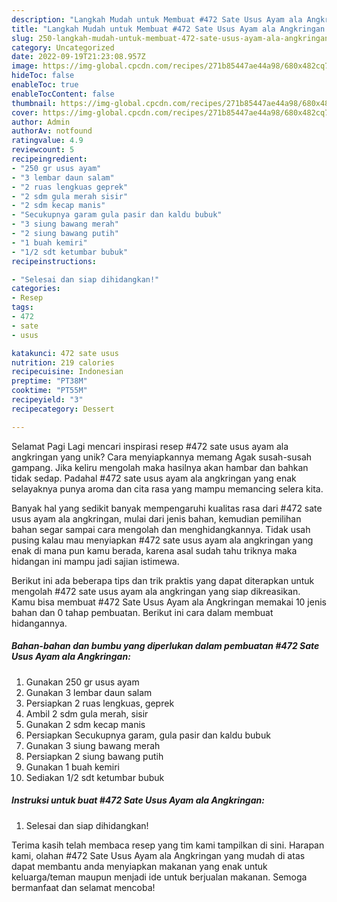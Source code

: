 ```yaml
---
description: "Langkah Mudah untuk Membuat #472 Sate Usus Ayam ala Angkringan yang Lezat, Sempurna"
title: "Langkah Mudah untuk Membuat #472 Sate Usus Ayam ala Angkringan yang Lezat, Sempurna"
slug: 250-langkah-mudah-untuk-membuat-472-sate-usus-ayam-ala-angkringan-yang-lezat-sempurna
category: Uncategorized
date: 2022-09-19T21:23:08.957Z
image: https://img-global.cpcdn.com/recipes/271b85447ae44a98/680x482cq70/472-sate-usus-ayam-ala-angkringan-foto-resep-utama.jpg
hideToc: false
enableToc: true
enableTocContent: false
thumbnail: https://img-global.cpcdn.com/recipes/271b85447ae44a98/680x482cq70/472-sate-usus-ayam-ala-angkringan-foto-resep-utama.jpg
cover: https://img-global.cpcdn.com/recipes/271b85447ae44a98/680x482cq70/472-sate-usus-ayam-ala-angkringan-foto-resep-utama.jpg
author: Admin
authorAv: notfound
ratingvalue: 4.9
reviewcount: 5
recipeingredient:
- "250 gr usus ayam"
- "3 lembar daun salam"
- "2 ruas lengkuas geprek"
- "2 sdm gula merah sisir"
- "2 sdm kecap manis"
- "Secukupnya garam gula pasir dan kaldu bubuk"
- "3 siung bawang merah"
- "2 siung bawang putih"
- "1 buah kemiri"
- "1/2 sdt ketumbar bubuk"
recipeinstructions:

- "Selesai dan siap dihidangkan!"
categories:
- Resep
tags:
- 472
- sate
- usus

katakunci: 472 sate usus 
nutrition: 219 calories
recipecuisine: Indonesian
preptime: "PT38M"
cooktime: "PT55M"
recipeyield: "3"
recipecategory: Dessert

---
```



Selamat Pagi Lagi mencari inspirasi resep #472 sate usus ayam ala angkringan yang unik? Cara menyiapkannya memang Agak susah-susah gampang. Jika keliru mengolah maka hasilnya akan hambar dan bahkan tidak sedap. Padahal #472 sate usus ayam ala angkringan yang enak selayaknya punya aroma dan cita rasa yang mampu memancing selera kita.




Banyak hal yang sedikit banyak mempengaruhi kualitas rasa dari #472 sate usus ayam ala angkringan, mulai dari jenis bahan, kemudian pemilihan bahan segar sampai cara mengolah dan menghidangkannya. Tidak usah pusing kalau mau menyiapkan #472 sate usus ayam ala angkringan yang enak di mana pun kamu berada, karena asal sudah tahu triknya maka hidangan ini mampu jadi sajian istimewa.


Berikut ini ada beberapa tips dan trik praktis yang dapat diterapkan untuk mengolah #472 sate usus ayam ala angkringan yang siap dikreasikan. Kamu bisa membuat #472 Sate Usus Ayam ala Angkringan memakai 10 jenis bahan dan 0 tahap pembuatan. Berikut ini cara dalam membuat hidangannya.

<!--inarticleads1-->

##### Bahan-bahan dan bumbu yang diperlukan dalam pembuatan #472 Sate Usus Ayam ala Angkringan:

1. Gunakan 250 gr usus ayam
1. Gunakan 3 lembar daun salam
1. Persiapkan 2 ruas lengkuas, geprek
1. Ambil 2 sdm gula merah, sisir
1. Gunakan 2 sdm kecap manis
1. Persiapkan Secukupnya garam, gula pasir dan kaldu bubuk
1. Gunakan 3 siung bawang merah
1. Persiapkan 2 siung bawang putih
1. Gunakan 1 buah kemiri
1. Sediakan 1/2 sdt ketumbar bubuk




<!--inarticleads2-->

##### Instruksi untuk buat #472 Sate Usus Ayam ala Angkringan:


1. Selesai dan siap dihidangkan!



Terima kasih telah membaca resep yang tim kami tampilkan di sini. Harapan kami, olahan #472 Sate Usus Ayam ala Angkringan yang mudah di atas dapat membantu anda menyiapkan makanan yang enak untuk keluarga/teman maupun menjadi ide untuk berjualan makanan. Semoga bermanfaat dan selamat mencoba!
